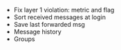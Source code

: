 - Fix layer 1 violation: metric and flag
- Sort received messages at login
- Save last forwarded msg
- Message history
- Groups

